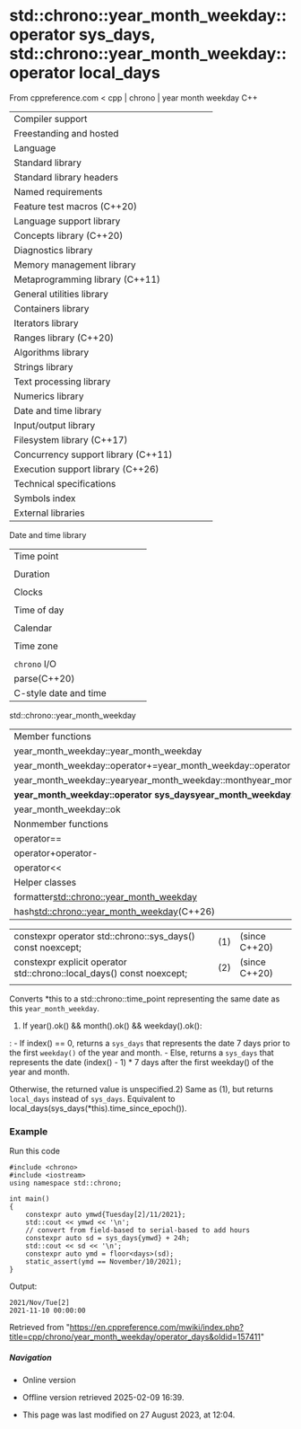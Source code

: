 # std::chrono::year_month_weekday::operator sys_days, std::chrono::year_month_weekday::operator local_days

From cppreference.com
< cpp‎ | chrono‎ | year month weekday
C++

|  |  |  |  |  |
| --- | --- | --- | --- | --- |
| Compiler support | | | | |
| Freestanding and hosted | | | | |
| Language | | | | |
| Standard library | | | | |
| Standard library headers | | | | |
| Named requirements | | | | |
| Feature test macros (C++20) | | | | |
| Language support library | | | | |
| Concepts library (C++20) | | | | |
| Diagnostics library | | | | |
| Memory management library | | | | |
| Metaprogramming library (C++11) | | | | |
| General utilities library | | | | |
| Containers library | | | | |
| Iterators library | | | | |
| Ranges library (C++20) | | | | |
| Algorithms library | | | | |
| Strings library | | | | |
| Text processing library | | | | |
| Numerics library | | | | |
| Date and time library | | | | |
| Input/output library | | | | |
| Filesystem library (C++17) | | | | |
| Concurrency support library (C++11) | | | | |
| Execution support library (C++26) | | | | |
| Technical specifications | | | | |
| Symbols index | | | | |
| External libraries | | | | |

Date and time library

|  |  |  |  |  |
| --- | --- | --- | --- | --- |
| Time point | | | | |
| |  |  |  |  |  | | --- | --- | --- | --- | --- | | time_point(C++11) | | | | | | |  |  |  |  |  | | --- | --- | --- | --- | --- | | clock_time_conversion(C++20) | | | | | | |  |  |  |  |  | | --- | --- | --- | --- | --- | | clock_cast(C++20) | | | | | |
| Duration | | | | |
| |  |  |  |  |  | | --- | --- | --- | --- | --- | | duration(C++11) | | | | | |
| Clocks | | | | |
| |  |  |  |  |  | | --- | --- | --- | --- | --- | | system_clock(C++11) | | | | | | steady_clock(C++11) | | | | | | is_clock(C++20) | | | | | | |  |  |  |  |  | | --- | --- | --- | --- | --- | | utc_clock(C++20) | | | | | | tai_clock(C++20) | | | | | | high_resolution_clock(C++11) | | | | | | |  |  |  |  |  | | --- | --- | --- | --- | --- | | gps_clock(C++20) | | | | | | file_clock(C++20) | | | | | | local_t(C++20) | | | | | |
| Time of day | | | | |
| |  |  |  |  |  | | --- | --- | --- | --- | --- | | is_amis_pm(C++20)(C++20) | | | | | | |  |  |  |  |  | | --- | --- | --- | --- | --- | | make12make24(C++20)(C++20) | | | | | | |  |  |  |  |  | | --- | --- | --- | --- | --- | | hh_mm_ss(C++20) | | | | | |  | | | | | |
| Calendar | | | | |
| |  |  |  |  |  | | --- | --- | --- | --- | --- | | day(C++20) | | | | | | month(C++20) | | | | | | year(C++20) | | | | | | weekday(C++20) | | | | | | operator/(C++20) | | | | | | year_month_day(C++20) | | | | | | |  |  |  |  |  | | --- | --- | --- | --- | --- | | year_month_day_last(C++20) | | | | | | year_month_weekday(C++20) | | | | | | year_month_weekday_last(C++20) | | | | | | weekday_indexed(C++20) | | | | | | weekday_last(C++20) | | | | | | month_day(C++20) | | | | | | |  |  |  |  |  | | --- | --- | --- | --- | --- | | month_day_last(C++20) | | | | | | month_weekday(C++20) | | | | | | month_weekday_last(C++20) | | | | | | year_month(C++20) | | | | | | last_speclast(C++20)(C++20) | | | | | |
| Time zone | | | | |
| |  |  |  |  |  | | --- | --- | --- | --- | --- | | tzdb(C++20) | | | | | | tzdb_list(C++20) | | | | | | get_tzdbget_tzdb_listreload_tzdbremote_version(C++20)(C++20)(C++20)(C++20) | | | | | | sys_info(C++20) | | | | | | |  |  |  |  |  | | --- | --- | --- | --- | --- | | local_info(C++20) | | | | | | nonexistent_local_time(C++20) | | | | | | ambiguous_local_time(C++20) | | | | | | locate_zone(C++20) | | | | | | current_zone(C++20) | | | | | | time_zone(C++20) | | | | | | choose(C++20) | | | | | | |  |  |  |  |  | | --- | --- | --- | --- | --- | | zoned_traits(C++20) | | | | | | zoned_time(C++20) | | | | | | time_zone_link(C++20) | | | | | | leap_second(C++20) | | | | | | leap_second_info(C++20) | | | | | | get_leap_second_info(C++20) | | | | | |  | | | | | |
| `chrono` I/O | | | | |
| parse(C++20) | | | | |
| C-style date and time | | | | |

std::chrono::year_month_weekday

|  |  |  |  |  |
| --- | --- | --- | --- | --- |
| Member functions | | | | |
| year_month_weekday::year_month_weekday | | | | |
| year_month_weekday::operator+=year_month_weekday::operator-= | | | | |
| year_month_weekday::yearyear_month_weekday::monthyear_month_weekday::weekdayyear_month_weekday::indexyear_month_weekday::weekday_indexed | | | | |
| ****year_month_weekday::operator sys_daysyear_month_weekday::operator local_days**** | | | | |
| year_month_weekday::ok | | | | |
| Nonmember functions | | | | |
| operator== | | | | |
| operator+operator- | | | | |
| operator<< | | | | |
| Helper classes | | | | |
| formatter<std::chrono::year_month_weekday> | | | | |
| hash<std::chrono::year_month_weekday>(C++26) | | | | |

|  |  |  |
| --- | --- | --- |
| constexpr operator std::chrono::sys_days() const noexcept; | (1) | (since C++20) |
| constexpr explicit operator std::chrono::local_days() const noexcept; | (2) | (since C++20) |
|  |  |  |

Converts \*this to a std::chrono::time_point representing the same date as this `year_month_weekday`.

1) If year().ok() && month().ok() && weekday().ok():

:   - If index() == 0, returns a `sys_days` that represents the date 7 days prior to the first `weekday()` of the year and month.
    - Else, returns a `sys_days` that represents the date (index() - 1) \* 7 days after the first weekday() of the year and month.

 Otherwise, the returned value is unspecified.2) Same as (1), but returns `local_days` instead of `sys_days`. Equivalent to local_days(sys_days(\*this).time_since_epoch()).

### Example

Run this code

```
#include <chrono>
#include <iostream>
using namespace std::chrono;
 
int main()
{
    constexpr auto ymwd{Tuesday[2]/11/2021};
    std::cout << ymwd << '\n';
    // convert from field-based to serial-based to add hours
    constexpr auto sd = sys_days{ymwd} + 24h;
    std::cout << sd << '\n';
    constexpr auto ymd = floor<days>(sd);
    static_assert(ymd == November/10/2021);
}

```

Output:

```
2021/Nov/Tue[2]
2021-11-10 00:00:00

```

Retrieved from "<https://en.cppreference.com/mwiki/index.php?title=cpp/chrono/year_month_weekday/operator_days&oldid=157411>"

##### Navigation

- Online version
- Offline version retrieved 2025-02-09 16:39.

- This page was last modified on 27 August 2023, at 12:04.